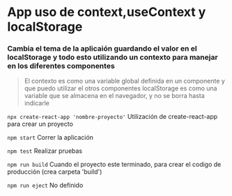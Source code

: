 # App uso de context,useContext y localStorage

### Cambia el tema de la aplicaión guardando el valor en el localStorage y todo esto utilizando un contexto para manejar en los diferentes componentes

>El contexto es como una variable global definida en un componente y que puedo utilizar el otros componentes
>localStorage es como una variable que se almacena en el navegador, y no se borra hasta indicarle

`npx create-react-app 'nombre-proyecto'`
Utilización de create-react-app para crear un proyecto

`npm start`
Correr la aplicación

`npm test`
Realizar pruebas

`npm run build`
Cuando el proyecto este terminado, para crear el codigo de producción (crea carpeta 'build')

`npm run eject` 
No definido